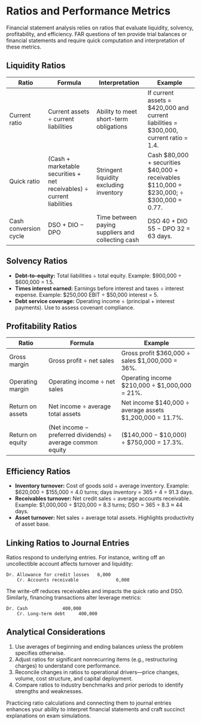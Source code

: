 # Ratios and Performance Metrics

Financial statement analysis relies on ratios that evaluate liquidity, solvency, profitability, and efficiency. FAR questions of
ten provide trial balances or financial statements and require quick computation and interpretation of these metrics.

## Liquidity Ratios

| Ratio                 | Formula                                                                | Interpretation                                    | Example                                                                                 |
| --------------------- | ---------------------------------------------------------------------- | ------------------------------------------------- | --------------------------------------------------------------------------------------- |
| Current ratio         | Current assets ÷ current liabilities                                   | Ability to meet short-term obligations            | If current assets = $420,000 and current liabilities = $300,000, current ratio = 1.4.   |
| Quick ratio           | (Cash + marketable securities + net receivables) ÷ current liabilities | Stringent liquidity excluding inventory           | Cash $80,000 + securities $40,000 + receivables $110,000 = $230,000; ÷ $300,000 = 0.77. |
| Cash conversion cycle | DSO + DIO − DPO                                                        | Time between paying suppliers and collecting cash | DSO 40 + DIO 55 − DPO 32 = 63 days.                                                     |

## Solvency Ratios

- **Debt-to-equity:** Total liabilities ÷ total equity. Example: $900,000 ÷ $600,000 = 1.5.
- **Times interest earned:** Earnings before interest and taxes ÷ interest expense. Example: $250,000 EBIT ÷ $50,000 interest = 5.
- **Debt service coverage:** Operating income ÷ (principal + interest payments). Use to assess covenant compliance.

## Profitability Ratios

| Ratio            | Formula                                                    | Example                                                  |
| ---------------- | ---------------------------------------------------------- | -------------------------------------------------------- |
| Gross margin     | Gross profit ÷ net sales                                   | Gross profit $360,000 ÷ sales $1,000,000 = 36%.          |
| Operating margin | Operating income ÷ net sales                               | Operating income $210,000 ÷ $1,000,000 = 21%.            |
| Return on assets | Net income ÷ average total assets                          | Net income $140,000 ÷ average assets $1,200,000 = 11.7%. |
| Return on equity | (Net income − preferred dividends) ÷ average common equity | ($140,000 − $10,000) ÷ $750,000 = 17.3%.                 |

## Efficiency Ratios

- **Inventory turnover:** Cost of goods sold ÷ average inventory. Example: $620,000 ÷ $155,000 = 4.0 turns; days inventory = 365 ÷ 4 = 91.3 days.
- **Receivables turnover:** Net credit sales ÷ average accounts receivable. Example: $1,000,000 ÷ $120,000 = 8.3 turns; DSO = 365 ÷ 8.3 ≈ 44 days.
- **Asset turnover:** Net sales ÷ average total assets. Highlights productivity of asset base.

## Linking Ratios to Journal Entries

Ratios respond to underlying entries. For instance, writing off an uncollectible account affects turnover and liquidity:

```text
Dr. Allowance for credit losses   6,000
    Cr. Accounts receivable              6,000
```

The write-off reduces receivables and impacts the quick ratio and DSO. Similarly, financing transactions alter leverage metrics:

```text
Dr. Cash             400,000
    Cr. Long-term debt     400,000
```

## Analytical Considerations

1. Use averages of beginning and ending balances unless the problem specifies otherwise.
2. Adjust ratios for significant nonrecurring items (e.g., restructuring charges) to understand core performance.
3. Reconcile changes in ratios to operational drivers—price changes, volume, cost structure, and capital deployment.
4. Compare ratios to industry benchmarks and prior periods to identify strengths and weaknesses.

Practicing ratio calculations and connecting them to journal entries enhances your ability to interpret financial statements and
craft succinct explanations on exam simulations.
